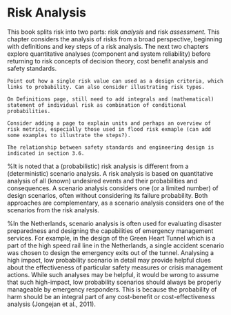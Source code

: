 # Risk Analysis

This book splits risk into two parts: risk *analysis* and risk *assessment.* This chapter considers the analysis of risks from a broad perspective, beginning with definitions and key steps of a risk analysis. The next two chapters explore quantitative analyses (component and system reliability) before returning to risk concepts of decision theory, cost benefit analysis and safety standards.

```{warning}
Point out how a single risk value can used as a design criteria, which links to probability. Can also consider illustrating risk types.

On Definitions page, still need to add integrals and (mathematical) statement of individual risk as combination of conditional probabilities.

Consider adding a page to explain units and perhaps an overview of risk metrics, especially those used in flood risk exmaple (can add some examples to illustrate the steps?).

The relationship between safety standards and engineering design is indicated in section 3.6.
```

%It is noted that a (probabilistic) risk analysis is different  from a (deterministic) scenario analysis. A risk analysis is based on quantitative analysis of all (known) undesired events and their probabilities and consequences. A scenario analysis considers one (or a limited number) of design scenarios, often without considering its failure probability. Both approaches are complementary, as a scenario analysis considers one of the scenarios from the risk analysis. 

%In the Netherlands, scenario analysis is often used for evaluating disaster preparedness and designing the capabilities of emergency management services. For example, in the design of the Green Heart Tunnel which is a part of the high speed rail line in the Netherlands, a single accident scenario was chosen to design the emergency exits out of the tunnel. Analysing a high impact, low probability scenario in detail may provide helpful clues about the effectiveness of particular safety measures or crisis management actions. While such analyses may be helpful, it would be wrong to assume that such high-impact, low probability scenarios should always be properly manageable by emergency responders. This is because the probability of harm should be an integral part of any cost-benefit or cost-effectiveness analysis (Jongejan et al., 2011).